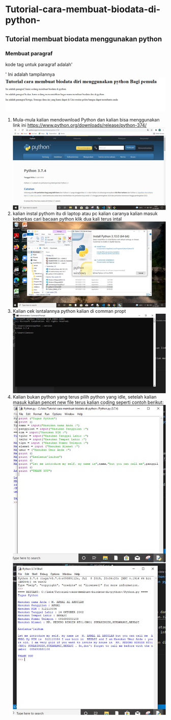 # Tutorial-cara-membuat-biodata-di-python-
## Tutorial membuat biodata menggunakan python

### Membuat paragraf
kode tag untuk paragraf adalah'<p>'
Ini adalah tampilannya
![Gambar 1](screenshoot/s1.JPG)
1. Mula-mula kalian mendownload Python dan kalian bisa menggunakan link ini https://www.python.org/downloads/release/python-374/
![Gambar 2](screenshoot/Capture2.JPG)
2. kalian instal pythom itu di laptop atau pc kalian caranya kalian masuk keberkas cari bacaan python klik dua kali terus intal
![Gambar 3](screenshoot/s3.JPG)
3. Kalian cek isntalannya python kalian di comman propt
![Gambar 4](screenshoot/s4.JPG)
4. Kalian bukan python yang terus pilih python yang idle, setelah kalian masuk kalian pencet new file terus kalian coding seperti contoh berikut:
![Gambar 5](screenshoot/s6.JPG)
![Gambar 6](screenshoot/s5.JPG)
